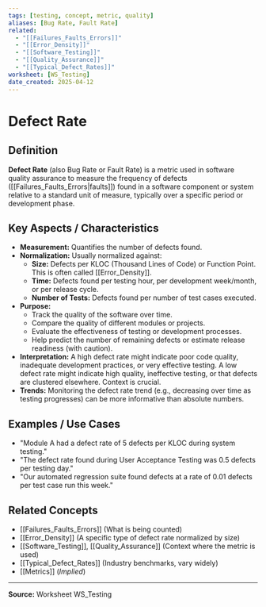 ```yaml
---
tags: [testing, concept, metric, quality]
aliases: [Bug Rate, Fault Rate]
related:
  - "[[Failures_Faults_Errors]]"
  - "[[Error_Density]]"
  - "[[Software_Testing]]"
  - "[[Quality_Assurance]]"
  - "[[Typical_Defect_Rates]]"
worksheet: [WS_Testing]
date_created: 2025-04-12
---
```

# Defect Rate

## Definition

**Defect Rate** (also Bug Rate or Fault Rate) is a metric used in software quality assurance to measure the frequency of defects ([[Failures_Faults_Errors|faults]]) found in a software component or system relative to a standard unit of measure, typically over a specific period or development phase.

## Key Aspects / Characteristics

- **Measurement:** Quantifies the number of defects found.
- **Normalization:** Usually normalized against:
    - **Size:** Defects per KLOC (Thousand Lines of Code) or Function Point. This is often called [[Error_Density]].
    - **Time:** Defects found per testing hour, per development week/month, or per release cycle.
    - **Number of Tests:** Defects found per number of test cases executed.
- **Purpose:**
    - Track the quality of the software over time.
    - Compare the quality of different modules or projects.
    - Evaluate the effectiveness of testing or development processes.
    - Help predict the number of remaining defects or estimate release readiness (with caution).
- **Interpretation:** A high defect rate might indicate poor code quality, inadequate development practices, or very effective testing. A low defect rate might indicate high quality, ineffective testing, or that defects are clustered elsewhere. Context is crucial.
- **Trends:** Monitoring the defect rate trend (e.g., decreasing over time as testing progresses) can be more informative than absolute numbers.

## Examples / Use Cases

- "Module A had a defect rate of 5 defects per KLOC during system testing."
- "The defect rate found during User Acceptance Testing was 0.5 defects per testing day."
- "Our automated regression suite found defects at a rate of 0.01 defects per test case run this week."

## Related Concepts
- [[Failures_Faults_Errors]] (What is being counted)
- [[Error_Density]] (A specific type of defect rate normalized by size)
- [[Software_Testing]], [[Quality_Assurance]] (Context where the metric is used)
- [[Typical_Defect_Rates]] (Industry benchmarks, vary widely)
- [[Metrics]] (*Implied*)

---
**Source:** Worksheet WS_Testing